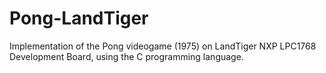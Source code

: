 # Pong-LandTiger
Implementation of the Pong videogame (1975) on LandTiger NXP LPC1768 Development Board, using the C programming language.
